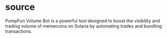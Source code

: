 # source
PumpFun Volume Bot is a powerful tool designed to boost the visibility and trading volume of memecoins on Solana by automating trades and bundling transactions.
